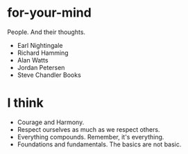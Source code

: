 # for-your-mind
People. And their thoughts.

* Earl Nightingale
* Richard Hamming
* Alan Watts
* Jordan Petersen
* Steve Chandler Books

# I think
* Courage and Harmony.
* Respect ourselves as much as we respect others.
* Everything compounds. Remember, it's everything.
* Foundations and fundamentals. The basics are not basic.
